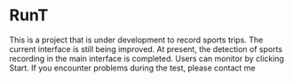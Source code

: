 # RunT
This is a project that is under development to record sports trips. The current interface is still being improved. At present, the detection of sports recording in the main interface is completed. Users can monitor by clicking Start. If you encounter problems during the test, please contact me
